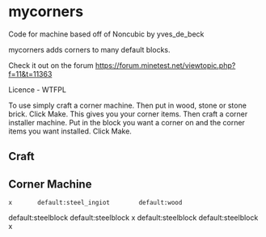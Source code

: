 mycorners
========
Code for machine based off of Noncubic by yves_de_beck

mycorners adds corners to many default blocks.

Check it out on the forum
https://forum.minetest.net/viewtopic.php?f=11&t=11363

Licence - WTFPL

To use simply craft a corner machine. Then put in wood, stone or stone brick. Click Make. This gives you your corner items.
Then craft a corner installer machine. Put in the block you want a corner on and the corner items you want installed. Click Make.

Craft
-------
Corner Machine
--------------
  	x		default:steel_ingiot		default:wood
default:steelblock	default:steelblock			x
default:steelblock	default:steelblock			x


